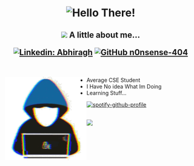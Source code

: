 <h1 align="center"><picture><img align="center" src="https://media0.giphy.com/media/Nx0rz3jtxtEre/giphy.gif?cid=ecf05e47mrtj4n9r9kn41wl4k0jjvqyw4srltpmqb6valcjw&ep=v1_gifs_search&rid=giphy.gif&ct=g" alt="Hello There!"></picture>

<h2 align="center">

<img src="https://media.giphy.com/media/VgCDAzcKvsR6OM0uWg/giphy.gif" width="50"> A little about me... 	

[![Linkedin: Abhiragh](https://img.shields.io/badge/-Abhiragh-blue?style=flat-square&logo=Linkedin&logoColor=white&link=https://www.linkedin.com/in/abhiragh-a-r-732776225/)](https://www.linkedin.com/in/abhiragh-a-r-732776225/)
[![GitHub n0nsense-404](https://img.shields.io/github/followers/n0nsense-404?label=follow&style=social)](https://github.com/n0nsense-404)


</h2>
<br>

<picture><img align="left" src = "https://github.com/0xAbdulKhalid/0xAbdulKhalid/raw/main/assets/mdImages/about_me.gif" height=220px width = 215px></picture>

  - Average CSE Student
  - I Have No idea What Im Doing
  - Learning Stuff...

[![spotify-github-profile](https://spotify-github-profile.vercel.app/api/view?uid=npg54isu5k2dr06msf7clk91u&cover_image=true&theme=novatorem&show_offline=false&background_color=121212&interchange=true&bar_color=53b14f&bar_color_cover=false)](https://spotify-github-profile.vercel.app/api/view?uid=npg54isu5k2dr06msf7clk91u&redirect=true)

<br>
<picture> <img src="https://user-images.githubusercontent.com/73097560/115834477-dbab4500-a447-11eb-908a-139a6edaec5c.gif"> </picture>
